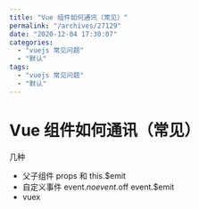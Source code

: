 ```yaml
---
title: "Vue 组件如何通讯（常见）"
permalink: "/archives/27129"
date: "2020-12-04 17:30:07"
categories: 
  - "vuejs 常见问题"
  - "默认"
tags: 
  - "vuejs 常见问题"
  - "默认"
---
```


# Vue 组件如何通讯（常见）

几种

- 父子组件 props 和 this.$emit
- 自定义事件 event.$no event.$off event.$emit
- vuex
